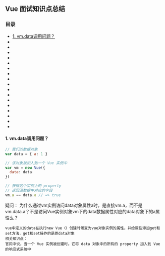 ## Vue 面试知识点总结

### 目录

* [1. vm.data调用问题？](#1-vm-data调用问题)
*
*
*
*
*
*
*
*
*
*
*
*
*
*
*
*
*




#### 1. vm.data调用问题？
```javascript
// 我们的数据对象
var data = { a: 1 }

// 该对象被加入到一个 Vue 实例中
var vm = new Vue({
  data: data
})

// 获得这个实例上的 property
// 返回源数据中对应的字段
vm.a == data.a // => true
```

疑问：
为什么通过vm实例访问data对象属性a时，是直接vm.a，而不是vm.data.a？不是访问Vue实例对象vm下的data数据属性对应的data对象下的a属性么？
```
vue中定义的data在执行new Vue（）创建时候变为vue对象实例的属性，并给属性添加get和set方法，get和set操作的是原data对象
相关知识点：
官网中说，当一个 Vue 实例被创建时，它将 data 对象中的所有的 property 加入到 Vue 的响应式系统中

```

